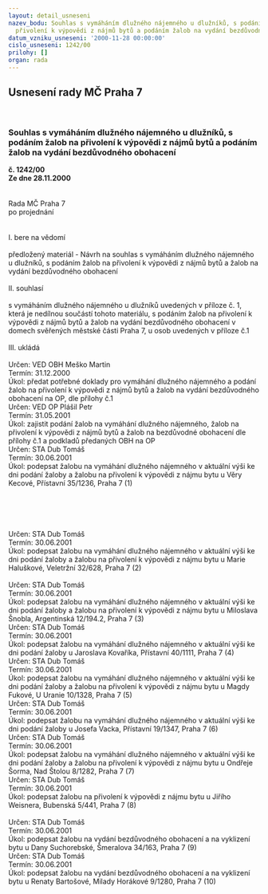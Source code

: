 ```yaml
---
layout: detail_usneseni
nazev_bodu: Souhlas s vymáháním dlužného nájemného u dlužníků, s podáním žalob na
  přivolení k výpovědi z nájmů bytů a podáním žalob na vydání bezdůvodného obohacení
datum_vzniku_usneseni: '2000-11-28 00:00:00'
cislo_usneseni: 1242/00
prilohy: []
organ: rada
---
```

<div id="ucUsn_pList" class="usn">
	<span><h2>Usnesení rady MČ Praha 7 </h2>
<br></span><div class="standBody">
<span><h3>Souhlas s vymáháním dlužného nájemného u dlužníků, s podáním žalob na přivolení k výpovědi z nájmů bytů a podáním žalob na vydání bezdůvodného obohacení</h3></span><div class="center">
		<strong>č. 1242/00</strong><br>
	</div>
<div class="center">
		<strong>Ze dne 28.11.2000</strong><br><br>
	</div>
<br>Rada MČ Praha 7<br>po projednání<br><br><br>I.	bere na vědomí<br><br> předložený materiál - Návrh na souhlas s vymáháním dlužného nájemného u dlužníků, s podáním žalob na přivolení k výpovědi z nájmů bytů a žalob na vydání bezdůvodného obohacení<br><br>II.	souhlasí <br><br>s vymáháním dlužného nájemného u dlužníků uvedených v příloze č. 1, která je nedílnou součástí tohoto materiálu, s podáním žalob na přivolení k výpovědi z nájmů bytů a žalob na vydání bezdůvodného obohacení  v domech svěřených městské části Praha 7, u osob uvedených v příloze č.1<br><br>III.	ukládá <br><br> Určen:	     	VED OBH Meško Martin<br>Termín: 31.12.2000<br>Úkol:	předat potřebné doklady pro vymáhání dlužného nájemného a podání žalob na přivolení k výpovědi z nájmů bytů a žalob na vydání bezdůvodného obohacení  na OP, dle přílohy č.1<br>  Určen:	     	VED OP Plášil Petr<br>Termín: 31.05.2001<br>Úkol:	zajistit podání žalob na vymáhání dlužného nájemného, žalob na přivolení k výpovědi z nájmů bytů a žalob na bezdůvodné obohacení  dle přílohy  č.1 a podkladů předaných OBH na OP<br>  Určen:	     	STA Dub Tomáš<br>Termín: 30.06.2001<br>Úkol:	podepsat žalobu na vymáhání dlužného nájemného v aktuální výši ke dni podání žaloby a žalobu na přivolení k výpovědi z nájmu bytu u Věry Kecové, Přístavní 35/1236, Praha 7 (1)<br> <br><br><br><br><br> Určen:	     	STA Dub Tomáš<br>Termín: 30.06.2001<br>Úkol:	podepsat žalobu na vymáhání dlužného nájemného v aktuální výši ke dni podání žaloby a žalobu na přivolení k výpovědi z nájmu bytu u Marie Haluškové, Veletržní 32/628, Praha 7 (2)<br> <br> Určen:	     	STA Dub Tomáš<br>Termín: 30.06.2001<br>Úkol:	podepsat žalobu na vymáhání dlužného nájemného v aktuální výši ke dni podání žaloby a žalobu na přivolení k výpovědi z nájmu bytu u Miloslava Šnobla, Argentinská 12/194.2, Praha 7 (3)<br>  Určen:	     	STA Dub Tomáš<br>Termín: 30.06.2001<br>Úkol:	podepsat žalobu na vymáhání dlužného nájemného v aktuální výši ke dni podání žaloby u Jaroslava Kovaříka, Přístavní 40/1111, Praha 7 (4)<br>  Určen:	     	STA Dub Tomáš<br>Termín: 30.06.2001<br>Úkol:	podepsat žalobu na vymáhání dlužného nájemného v aktuální výši ke dni podání žaloby a žalobu na přivolení k výpovědi z nájmu bytu u Magdy Fukové, U Uranie 10/1328, Praha 7 (5)<br>  Určen:	     	STA Dub Tomáš<br>Termín: 30.06.2001<br>Úkol:	podepsat žalobu na vymáhání dlužného nájemného v aktuální výši ke dni podání žaloby u Josefa Vacka, Přístavní 19/1347, Praha 7 (6)<br>  Určen:	     	STA Dub Tomáš<br>Termín: 30.06.2001<br>Úkol:	podepsat žalobu na vymáhání dlužného nájemného v aktuální výši ke dni podání žaloby a žalobu na přivolení k výpovědi z nájmu bytu u Ondřeje Šorma, Nad Štolou 8/1282, Praha 7 (7)<br>  Určen:	     	STA Dub Tomáš<br>Termín: 30.06.2001<br>Úkol:	podepsat žalobu na přivolení k výpovědi z nájmu bytu u  Jiřího Weisnera, Bubenská 5/441, Praha 7 (8)<br> <br> Určen:	     	STA Dub Tomáš<br>Termín: 30.06.2001<br>Úkol:	podepsat žalobu na vydání bezdůvodného obohacení a na vyklizení bytu u Dany Suchorebské, Šmeralova 34/163, Praha 7 (9)<br>  Určen:	     	STA Dub Tomáš<br>Termín: 30.06.2001<br>Úkol:	podepsat žalobu na vydání bezdůvodného obohacení a na vyklizení  bytu u Renaty Bartošové, Milady Horákové 9/1280, Praha 7 (10)<br>  </div>
</div>